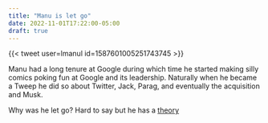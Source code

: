 ```yaml
---
title: "Manu is let go"
date: 2022-11-01T17:22:00-05:00
draft: true
---
```

{{< tweet user=lmanul id=1587601005251743745 >}}
<!--more-->
Manu had a long tenure at Google during which time he started making silly comics poking fun at Google and its leadership. Naturally when he became a Tweep he did so about Twitter, Jack, Parag, and eventually the acquisition and Musk.

Why was he let go? Hard to say but he has a [theory](https://ma.nu/blog/bye-twitter)
